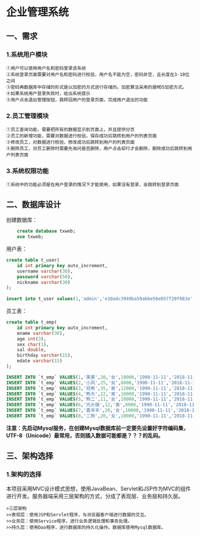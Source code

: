 # 企业管理系统
## 一、需求
### 1.系统用户模块
    ①用户可以使用用户名和密码登录该系统
    ②系统登录页面需要对用户名和密码进行校验，用户名不能为空，密码非空，且长度在3-10位之间
    ③密码再数据库中存储的形式是以加密的方式进行存储的。加密算法采用的是MD5加密方式。
    ④如果系统用户登录失败时，给出系统提示
    ⑤用户点击退出管理按钮，跳转回用户的登录页面，完成用户退出的功能
### 2.员工管理模块
    ①员工查询功能，需要把所有的数据显示到页面上，并且提供分页
    ②员工的新增功能，需要对数据进行校验，保存成功后跳转到用户的列表页面
    ③修改员工，对数据进行校验，修改成功后跳转到用户的列表页面
    ④删除员工，对员工删除时需要先询问是否删除，用户点击却行才会删除，删除成功后跳转到用户列表页面
### 3.系统权限功能
    ①系统中的功能必须是在用户登录的情况下才能使用，如果没有登录，会跳转到登录页面
## 二、数据库设计
创建数据库：
```SQL
    create database txweb;
    use txweb;
```
用户表：
```SQL
create table t_user(
    id int primary key auto_increment,
    username varchar(30),
    password varchar(50),
    nickname varchar(30)
);
 
insert into t_user values(1,'admin','e10adc3949ba59abbe56e057f20f883e','管理员')
```
员工表：
```SQL
create table t_emp(
    id int primary key auto_increment,
    ename varchar(30),
    age int(3),
    sex char(1),
    sal double,
    birthday varchar(15),
    edate varchar(15)
);

INSERT INTO `t_emp` VALUES(1,'美美',20,'女',10000,'1990-11-11','2018-11-11');
INSERT INTO `t_emp` VALUES(2,'小凤',25,'女',8000,'1990-11-11','2018-11-11');
INSERT INTO `t_emp` VALUES(3,'冠希',35,'男',12000,'1990-11-11','2018-11-11');
INSERT INTO `t_emp` VALUES(4,'熊大',22,'男',10000,'1990-11-11','2018-11-11');
INSERT INTO `t_emp` VALUES(5,'熊二',11,'女',10000,'1990-11-11','2018-11-11');
INSERT INTO `t_emp` VALUES(6,'光头强',12,'男',8000,'1990-11-11','2018-11-11');
INSERT INTO `t_emp` VALUES(7,'喜羊羊',20,'女',10000,'1990-11-11','2018-11-11');
INSERT INTO `t_emp` VALUES(8,'二狗',20,'女',10000,'1990-11-11','2018-11-11');

```
**注意：先启动Mysql服务，在创建Mysql数据库前一定要先设置好字符编码集，UTF-8（Unicode）最常用，否则插入数据可能都是？？？的乱码。**


## 三、架构选择
### 1.架构的选择
本项目采用MVC设计模式思想，使用JavaBean、Servlet和JSP作为MVC的组件进行开发。服务器端采用三层架构的方式，分成了表现层、业务层和持久层。
```
>三层架构
>>表现层：使用JSP和Servlet程序，与浏览器客户端进行数据的交互。
>>业务层：使用Service程序，进行业务逻辑处理和事务处理。
>>持久层：使用Dao程序，进行数据库的持久化操作。数据库使用Mysql数据库。
```

